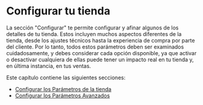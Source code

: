 # Configurar tu tienda

La sección "Configurar" te permite configurar y afinar algunos de los detalles de tu tienda. Estos incluyen muchos aspectos diferentes de la tienda, desde los ajustes técnicos hasta la experiencia de compra por parte del cliente. Por lo tanto, todos estos parámetros deben ser examinados cuidadosamente, y debes considerar cada opción disponible, ya que activar o desactivar cualquiera de ellas puede tener un impacto real en tu tienda y, en última instancia, en tus ventas.

Este capítulo contiene las siguientes secciones:

* [Configurar los Parámetros de la tienda](parametros-de-la-tienda/)
* [Configurar los Parámetros Avanzados](configurar-los-parametros-avanzados/)

